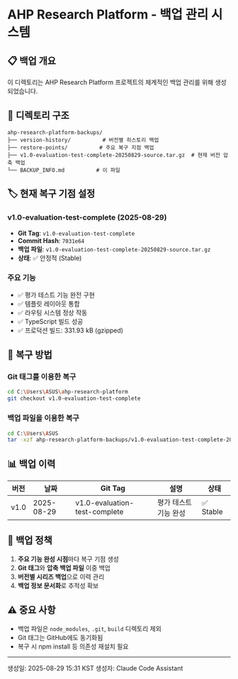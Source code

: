 # AHP Research Platform - 백업 관리 시스템

## 📋 백업 개요

이 디렉토리는 AHP Research Platform 프로젝트의 체계적인 백업 관리를 위해 생성되었습니다.

## 📁 디렉토리 구조

```
ahp-research-platform-backups/
├── version-history/          # 버전별 히스토리 백업
├── restore-points/          # 주요 복구 지점 백업  
├── v1.0-evaluation-test-complete-20250829-source.tar.gz  # 현재 버전 압축 백업
└── BACKUP_INFO.md          # 이 파일
```

## 🏷️ 현재 복구 기점 설정

### v1.0-evaluation-test-complete (2025-08-29)
- **Git Tag**: `v1.0-evaluation-test-complete`
- **Commit Hash**: `7031e64`
- **백업 파일**: `v1.0-evaluation-test-complete-20250829-source.tar.gz`
- **상태**: ✅ 안정적 (Stable)

### 주요 기능
- ✅ 평가 테스트 기능 완전 구현
- ✅ 템플릿 레이아웃 통합
- ✅ 라우팅 시스템 정상 작동
- ✅ TypeScript 빌드 성공
- ✅ 프로덕션 빌드: 331.93 kB (gzipped)

## 🔄 복구 방법

### Git 태그를 이용한 복구
```bash
cd C:\Users\ASUS\ahp-research-platform
git checkout v1.0-evaluation-test-complete
```

### 백업 파일을 이용한 복구
```bash
cd C:\Users\ASUS
tar -xzf ahp-research-platform-backups/v1.0-evaluation-test-complete-20250829-source.tar.gz
```

## 📊 백업 이력

| 버전 | 날짜 | Git Tag | 설명 | 상태 |
|------|------|---------|------|------|
| v1.0 | 2025-08-29 | v1.0-evaluation-test-complete | 평가 테스트 기능 완성 | ✅ Stable |

## 📝 백업 정책

1. **주요 기능 완성 시점**마다 복구 기점 생성
2. **Git 태그**와 **압축 백업 파일** 이중 백업
3. **버전별 시리즈 백업**으로 이력 관리
4. **백업 정보 문서화**로 추적성 확보

## ⚠️ 중요 사항

- 백업 파일은 `node_modules`, `.git`, `build` 디렉토리 제외
- Git 태그는 GitHub에도 동기화됨
- 복구 시 npm install 등 의존성 재설치 필요

---
생성일: 2025-08-29 15:31 KST
생성자: Claude Code Assistant